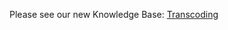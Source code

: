 Please see our new Knowledge Base: [Transcoding](https://support.emby.media/support/solutions/articles/44001159897-transcoding)